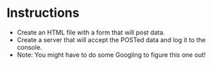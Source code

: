 # **Instructions**

- Create an HTML file with a form that will post data.
- Create a server that will accept the POSTed data and log it to the console.
- Note: You might have to do some Googling to figure this one out!
